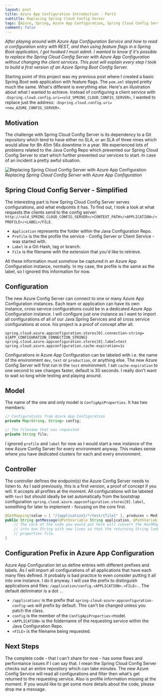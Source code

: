 ```yaml
---
layout: post
title: Azure App Configuration Introduction - Part3
subtitle: Replacing Spring Cloud Config Server
tags: [Azure, Spring, Azure App Configuration, Spring Cloud Config Server]
comment: false
---
```


*After playing around with Azure App Configuration Service and how to read a configuration entry with REST, and then using feature flags in a Spring Boot application, I got hooked I must admit. I wanted to know if it's possible to replace the Spring Cloud Config Server with Azure App Configuration without changing the client services. This post will explain every step I took to build a first version of an Azure Spring Boot Config Server.*

Starting point of this project was my previous post where I created a basic Spring Boot web application with feature flags. The `pom.xml` stayed pretty much the same. What's different is everything else. Here's an illustration about what I wanted to achieve. Instead of configuring a client service with `-Dspring.cloud.config.uri=<old_SPRING_CLOUD_CONFIG_SERVER>`, I wanted to replace just the address: `-Dspring.cloud.config.uri=<new_AZURE_CONFIG_SERVER>`.

## Motivation

The challenge with Spring Cloud Config Server is its dependency to a Git repository which tend to have either no SLA, or an SLA of three nines which would allow for 8h 45m 56s downtime in a year. We experienced lots of problems related to the Java Config Repo which prevented our Spring Cloud Config Server to start which further prevented our services to start. In case of an incident a pretty awful situation.

![Replacing Spring Cloud Config Server with Azure App Configuration](https://cdn.svenmalvik.com/images/azure-appconfiguration-configserver-0.png)*Replacing Spring Cloud Config Server with Azure App Configuration*

## Spring Cloud Config Server - Simplified

The interesting part is how Spring Cloud Config Server serves configurations, and what endpoints it has. To find out, I took a look at what requests the clients send to the config server: `http://<old_SPRING_CLOUD_CONFIG_SERVER>/<CONTEXT_PATH>/<APPLICATION>/<PROFILE>/<LABEL>/FILE`.

- `Application` represents the folder within the Java Configuration Repo.
- `Profile` is the the profile the service - Config Server or Client Service - was started with.
- `Label` is a Git-Hash, tag or branch.
- `File` is the filename with the extension that you'd like to retrieve.

All these information must somehow be captured in an Azure App Configuration instance, normally. In my case, the profile is the same as the label, so I ignored this information for now.

## Configuration

The new Azure Config Server can connect to one or many Azure App Configuration instances. Each team or application can have its own instance, cross service configurations could be in a dedicated Azure App Configuration instance. I will configure just one instance as I want to import all configurations of all of our Java Spring Services and all cross service configurations at once. his project is a proof of concept after all.

```properties
spring.cloud.azure.appconfiguration.stores[0].connection-string= ${APP_CONFIGURATION_CONNECTION_STRING}
spring.cloud.azure.appconfiguration.stores[0].label=test
spring.cloud.azure.appconfiguration.cache-expiration=1s
```

Configurations in Azure App Configuration can be labeled with i.e. the name of the environment `dev`, `test` or `production`, or anything else. The new Azure Config Server will first run in the `test` environment. I set `cache-expiration` to one second to see changes faster, default is 30 seconds. I really don't want to wait so long while testing and playing around.

## Model

The name of the one and only model is `ConfigApiProperties`. It has two members:

```java
// Configurations from Azure App Configuration
private Map<String, String> config;

// The filename that was requested
private String file;
```

I ignored `profile` and `label` for now as I would start a new instance of the new Azure Config Server for every environment anyway. This makes sense where you have dedicated clusters for each and every environment.

## Controller

The controller defines the endpoint(s) the Azure Config Server needs to listen to. As I said previously, this is a first version, a proof of concept if you will. It accepts all profiles at the moment. All configurations will be labeled with `test` but should ideally be set automatically from the bootstrap configuration `spring.cloud.azure.appconfiguration.stores[0].label`, something for later to implement - focusing on the core first.

```java
@GetMapping(value = { "/{application}/*/test/{file}" }, produces = MediaType.TEXT_PLAIN_VALUE)
public String getMessage(@PathVariable String application, @PathVariable String file) {
    // The core of the code you would put here will convert the HashMap ConfigApiProperties.config
    // into one String with new lines so that the returning String looks like a real
    // properties file.
}
```

## Configuration Prefix in Azure App Configuration

Azure App Configuration let us define entries with different prefixes and labels. As I will import all configurations of all applications that have each many files defined. It probably is bad practice to even consider putting it all into one instance. I do it anyway. I will use the prefix to distinguish applications and files: `/application/config.<APPLICATION>.<FILE>.`. The default deliminator is a dot `.`.

- `/application/` is the prefix that `spring-cloud-azure-appconfiguration-config-web` will prefix by default. This can't be changed unless you patch the class.
- `config` is the member of the `ConfigApiProperties`-model.
- `<APPLICATION>` is the foldername of the requesting service within the Java Configuration Repo.
- `<FILE>` is the filename being requested.

## Next Steps

The complete code - that I can't share for now - has some flaws and performance issues if I can say that. I mean the Spring Cloud Config Server checks out an entire repository which can take minutes. The new Azure Config Service will read all configurations and filter then what's get returned to the requesting service. Also is profile information missing at the moment.
If you would like to get some more details about the code, please drop me a message.
